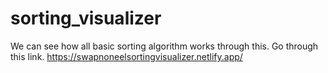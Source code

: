 # sorting_visualizer
We can see how all basic sorting algorithm works through this.
Go through this link.
https://swapnoneelsortingvisualizer.netlify.app/
